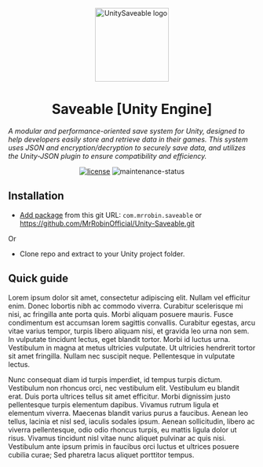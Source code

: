<!-- markdownlint-disable-next-line -->
<p align="center">
  <a href="#" rel="noopener" target="_blank"><img width="150" src="Resources/UnitySaveable_128x128.png" alt="UnitySaveable logo"></a>
</p>

<h1 align="center">Saveable [Unity Engine]</h1>

*A modular and performance-oriented save system for Unity, designed to help developers easily store and retrieve data in their games. This system uses JSON and encryption/decryption to securely save data, and utilizes the Unity-JSON plugin to ensure compatibility and efficiency.*

<div align="center">
  
[![license](https://img.shields.io/badge/license-MIT-blue.svg)](https://github.com/mrrobinofficial/unity-Saveable/blob/HEAD/LICENSE.txt)
![maintenance-status](https://img.shields.io/badge/maintenance-experimental-blue.svg)

</div>

## Installation

* [Add package](https://docs.unity3d.com/Manual/upm-ui-giturl.html) from this git URL: ```com.mrrobin.saveable``` or https://github.com/MrRobinOfficial/Unity-Saveable.git

Or

* Clone repo and extract to your Unity project folder.

## Quick guide

Lorem ipsum dolor sit amet, consectetur adipiscing elit. Nullam vel efficitur enim. Donec lobortis nibh ac commodo viverra. Curabitur scelerisque mi nisi, ac fringilla ante porta quis. Morbi aliquam posuere mauris. Fusce condimentum est accumsan lorem sagittis convallis. Curabitur egestas, arcu vitae varius tempor, turpis libero aliquam nisi, et gravida leo urna non sem. In vulputate tincidunt lectus, eget blandit tortor. Morbi id luctus urna. Vestibulum in magna at metus ultricies vulputate. Ut ultricies hendrerit tortor sit amet fringilla. Nullam nec suscipit neque. Pellentesque in vulputate lectus.

Nunc consequat diam id turpis imperdiet, id tempus turpis dictum. Vestibulum non rhoncus orci, nec vestibulum elit. Vestibulum eu blandit erat. Duis porta ultrices tellus sit amet efficitur. Morbi dignissim justo pellentesque turpis elementum dapibus. Vivamus rutrum ligula et elementum viverra. Maecenas blandit varius purus a faucibus. Aenean leo tellus, lacinia et nisl sed, iaculis sodales ipsum. Aenean sollicitudin, libero ac viverra pellentesque, odio odio rhoncus turpis, eu mattis ligula dolor ut risus. Vivamus tincidunt nisl vitae nunc aliquet pulvinar ac quis nisi. Vestibulum ante ipsum primis in faucibus orci luctus et ultrices posuere cubilia curae; Sed pharetra lacus aliquet porttitor tempus.
